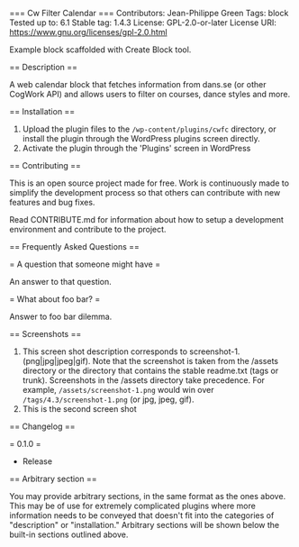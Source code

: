 === Cw Filter Calendar ===
Contributors: Jean-Philippe Green
Tags: block
Tested up to: 6.1
Stable tag: 1.4.3
License: GPL-2.0-or-later
License URI: https://www.gnu.org/licenses/gpl-2.0.html

Example block scaffolded with Create Block tool.

== Description ==

A web calendar block that fetches information from dans.se (or other CogWork API)
and allows users to filter on courses, dance styles and more.

== Installation ==

1. Upload the plugin files to the `/wp-content/plugins/cwfc` directory, or install the plugin through the WordPress plugins screen directly.
2. Activate the plugin through the 'Plugins' screen in WordPress

== Contributing ==

This is an open source project made for free. Work is continuously made to simplify the development process so that others can contribute with new features and bug fixes.

Read CONTRIBUTE.md for information about how to setup a development environment and contribute to the project.

== Frequently Asked Questions ==

= A question that someone might have =

An answer to that question.

= What about foo bar? =

Answer to foo bar dilemma.

== Screenshots ==

1. This screen shot description corresponds to screenshot-1.(png|jpg|jpeg|gif). Note that the screenshot is taken from
   the /assets directory or the directory that contains the stable readme.txt (tags or trunk). Screenshots in the /assets
   directory take precedence. For example, `/assets/screenshot-1.png` would win over `/tags/4.3/screenshot-1.png`
   (or jpg, jpeg, gif).
2. This is the second screen shot

== Changelog ==

= 0.1.0 =

- Release

== Arbitrary section ==

You may provide arbitrary sections, in the same format as the ones above. This may be of use for extremely complicated
plugins where more information needs to be conveyed that doesn't fit into the categories of "description" or
"installation." Arbitrary sections will be shown below the built-in sections outlined above.
